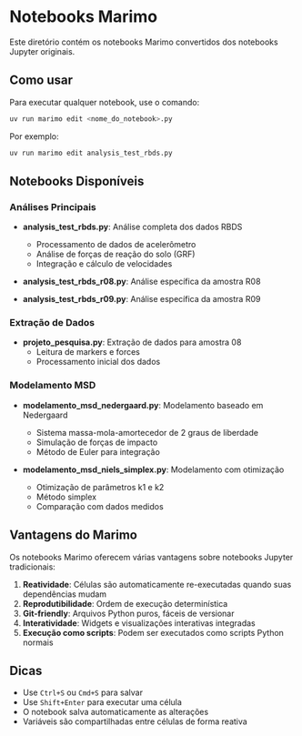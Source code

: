 # Notebooks Marimo

Este diretório contém os notebooks Marimo convertidos dos notebooks Jupyter originais.

## Como usar

Para executar qualquer notebook, use o comando:

```bash
uv run marimo edit <nome_do_notebook>.py
```

Por exemplo:
```bash
uv run marimo edit analysis_test_rbds.py
```

## Notebooks Disponíveis

### Análises Principais

- **analysis_test_rbds.py**: Análise completa dos dados RBDS
  - Processamento de dados de acelerômetro
  - Análise de forças de reação do solo (GRF)
  - Integração e cálculo de velocidades

- **analysis_test_rbds_r08.py**: Análise específica da amostra R08
  
- **analysis_test_rbds_r09.py**: Análise específica da amostra R09

### Extração de Dados

- **projeto_pesquisa.py**: Extração de dados para amostra 08
  - Leitura de markers e forces
  - Processamento inicial dos dados

### Modelamento MSD

- **modelamento_msd_nedergaard.py**: Modelamento baseado em Nedergaard
  - Sistema massa-mola-amortecedor de 2 graus de liberdade
  - Simulação de forças de impacto
  - Método de Euler para integração

- **modelamento_msd_niels_simplex.py**: Modelamento com otimização
  - Otimização de parâmetros k1 e k2
  - Método simplex
  - Comparação com dados medidos

## Vantagens do Marimo

Os notebooks Marimo oferecem várias vantagens sobre notebooks Jupyter tradicionais:

1. **Reatividade**: Células são automaticamente re-executadas quando suas dependências mudam
2. **Reprodutibilidade**: Ordem de execução determinística
3. **Git-friendly**: Arquivos Python puros, fáceis de versionar
4. **Interatividade**: Widgets e visualizações interativas integradas
5. **Execução como scripts**: Podem ser executados como scripts Python normais

## Dicas

- Use `Ctrl+S` ou `Cmd+S` para salvar
- Use `Shift+Enter` para executar uma célula
- O notebook salva automaticamente as alterações
- Variáveis são compartilhadas entre células de forma reativa

